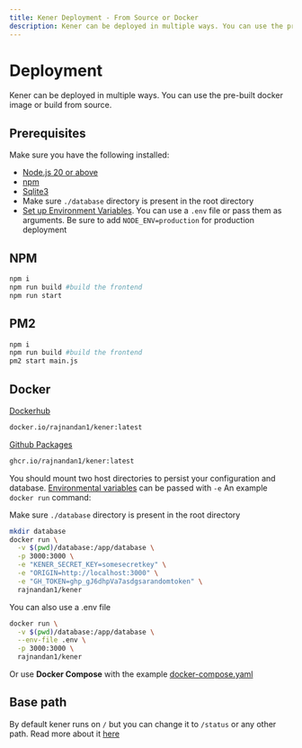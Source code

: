 ```yaml
---
title: Kener Deployment - From Source or Docker
description: Kener can be deployed in multiple ways. You can use the pre-built docker image or build from source.
---
```


# Deployment

Kener can be deployed in multiple ways. You can use the pre-built docker image or build from source.

## Prerequisites

Make sure you have the following installed:

-   [Node.js 20 or above](https://nodejs.org/en/download/)
-   [npm](https://www.npmjs.com/get-npm)
-   [Sqlite3](https://www.sqlite.org/download.html)
-   Make sure `./database` directory is present in the root directory
-   [Set up Environment Variables](/docs/environment-vars). You can use a `.env` file or pass them as arguments. Be sure to add `NODE_ENV=production` for production deployment

## NPM

```bash
npm i
npm run build #build the frontend
npm run start
```

## PM2

```bash
npm i
npm run build #build the frontend
pm2 start main.js
```

## Docker

[Dockerhub](https://hub.docker.com/r/rajnandan1/kener)

```bash
docker.io/rajnandan1/kener:latest
```

[Github Packages](https://github.com/rajnandan1/kener/pkgs/container/kener)

```bash
ghcr.io/rajnandan1/kener:latest
```

You should mount two host directories to persist your configuration and database. [Environmental variables](/docs/environment-vars) can be passed with `-e` An example `docker run` command:

Make sure `./database` directory is present in the root directory

```bash
mkdir database
docker run \
  -v $(pwd)/database:/app/database \
  -p 3000:3000 \
  -e "KENER_SECRET_KEY=somesecretkey" \
  -e "ORIGIN=http://localhost:3000" \
  -e "GH_TOKEN=ghp_gJ6dhpVa7asdgsarandomtoken" \
  rajnandan1/kener
```

You can also use a .env file

```bash
docker run \
  -v $(pwd)/database:/app/database \
  --env-file .env \
  -p 3000:3000 \
  rajnandan1/kener
```

Or use **Docker Compose** with the example [docker-compose.yaml](https://raw.githubusercontent.com/rajnandan1/kener/main/docker-compose.yml)

## Base path

By default kener runs on `/` but you can change it to `/status` or any other path. Read more about it [here](/docs/environment-vars/#kener-base-path)
